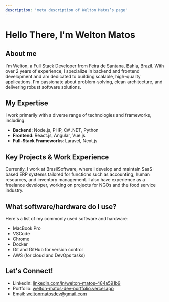 ```yaml
---
description: 'meta description of Welton Matos’s page'
---
```

# Hello There, I'm Welton Matos

## About me

I'm Welton, a Full Stack Developer from Feira de Santana, Bahia, Brazil. With over 2 years of experience, I specialize in backend and frontend development and am dedicated to building scalable, high-quality applications. I'm passionate about problem-solving, clean architecture, and delivering robust software solutions.

## My Expertise

I work primarily with a diverse range of technologies and frameworks, including:

- **Backend**: Node.js, PHP, C# .NET, Python
- **Frontend**: React.js, Angular, Vue.js
- **Full-Stack Frameworks**: Laravel, Next.js

## Key Projects & Work Experience

Currently, I work at BrasilSoftware, where I develop and maintain SaaS-based ERP systems tailored for functions such as accounting, human resources, and inventory management. I also have experience as a freelance developer, working on projects for NGOs and the food service industry.

## What software/hardware do I use?

Here's a list of my commonly used software and hardware:

- MacBook Pro
- VSCode
- Chrome
- Docker
- Git and GitHub for version control
- AWS (for cloud and DevOps tasks) 

## Let's Connect!

- LinkedIn: [linkedin.com/in/welton-matos-484a591b9](https://linkedin.com/in/welton-matos-484a591b9)
- Portfolio: [welton-matos-dev-portfolio.vercel.app](https://welton-matos-dev-portfolio.vercel.app)
- Email: weltonmatosdev@gmail.com
